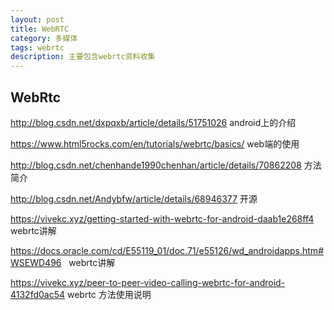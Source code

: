 ```yaml
---
layout: post
title: WebRTC
category: 多媒体
tags: webrtc
description: 主要包含webrtc资料收集
---
```

## WebRtc

http://blog.csdn.net/dxpqxb/article/details/51751026  android上的介绍

https://www.html5rocks.com/en/tutorials/webrtc/basics/ web端的使用

http://blog.csdn.net/chenhande1990chenhan/article/details/70862208 方法简介

http://blog.csdn.net/Andybfw/article/details/68946377 开源

https://vivekc.xyz/getting-started-with-webrtc-for-android-daab1e268ff4  webrtc讲解

https://docs.oracle.com/cd/E55119_01/doc.71/e55126/wd_androidapps.htm#WSEWD496   webrtc讲解

https://vivekc.xyz/peer-to-peer-video-calling-webrtc-for-android-4132fd0ac54 webrtc 方法使用说明


